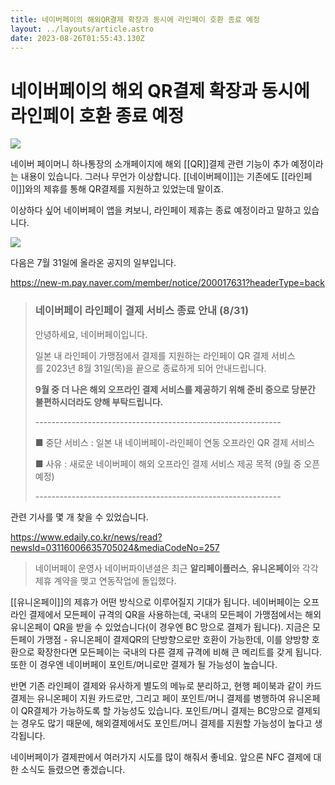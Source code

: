 ```yaml
---
title: 네이버페이의 해외QR결제 확장과 동시에 라인페이 호환 종료 예정
layout: ../layouts/article.astro
date: 2023-08-26T01:55:43.130Z
---
```


# 네이버페이의 해외 QR결제 확장과 동시에 라인페이 호환 종료 예정

![](../images/f3e55c7c-2f13-4d47-be00-4ece074b90e1.png)

네이버 페이머니 하나통장의 소개페이지에 해외 [[QR]]결제 관련 기능이 추가 예정이라는 내용이 있습니다. 그러나 무언가 이상합니다. [[네이버페이]]는 기존에도 [[라인페이]]와의 제휴를 통해 QR결제를 지원하고 있었는데 말이죠.

이상하다 싶어 네이버페이 앱을 켜보니, 라인페이 제휴는 종료 예정이라고 말하고 있습니다.

![](../images/df7d157f-c8e5-4129-a1a6-06a95bc20246.png)

다음은 7월 31일에 올라온 공지의 일부입니다.

<https://new-m.pay.naver.com/member/notice/200017631?headerType=back>

> ### 네이버페이 라인페이 결제 서비스 종료 안내 (8/31)
>
> 안녕하세요, 네이버페이입니다.
>
> 일본 내 라인페이 가맹점에서 결제를 지원하는 라인페이 QR 결제 서비스를 2023년 8월 31일(목)을 끝으로 종료하게 되어 안내드립니다.
>
> **9월 중 더 나은 해외 오프라인 결제 서비스를 제공하기 위해 준비 중으로 당분간 불편하시더라도 양해 부탁드립니다.**
>
> \-------------------------------------------------------------
>
> ■ 중단 서비스 : 일본 내 네이버페이-라인페이 연동 오프라인 QR 결제 서비스
>
> ■ 사유 : 새로운 네이버페이 해외 오프라인 결제 서비스 제공 목적 (9월 중 오픈 예정)
>
> \-------------------------------------------------------------

관련 기사를 몇 개 찾을 수 있었습니다.

<https://www.edaily.co.kr/news/read?newsId=03116006635705024&mediaCodeNo=257>

> 네이버페이 운영사 네이버파이낸셜은 최근 **알리페이플러스**, **유니온페이**와 각각 제휴 계약을 맺고 연동작업에 돌입했다.

[[유니온페이]]의 제휴가 어떤 방식으로 이루어질지 기대가 됩니다. 네이버페이는 오프라인 결제에서 모든페이 규격의 QR을 사용하는데, 국내의 모든페이 가맹점에서는 해외 유니온페이 QR을 받을 수 있었습니다(이 경우엔 BC 망으로 결제가 됩니다). 지금은 모든페이 가맹점 - 유니온페이 결제QR의 단방향으로만 호환이 가능한데, 이를 양방향 호환으로 확장한다면 모든페이는 국내의 다른 결제 규격에 비해 큰 메리트를 갖게 됩니다. 또한 이 경우엔 네이버페이 포인트/머니로만 결제가 될 가능성이 높습니다.

반면 기존 라인페이 결제와 유사하게 별도의 메뉴로 분리하고, 현행 페이북과 같이 카드결제는 유니온페이 지원 카드로만, 그리고 페이 포인트/머니 결제를 병행하여 유니온페이 QR결제가 가능하도록 할 가능성도 있습니다. 포인트/머니 결제는 BC망으로 결제되는 경우도 많기 때문에, 해외결제에서도 포인트/머니 결제를 지원할 가능성이 높다고 생각됩니다.

네이버페이가 결제판에서 여러가지 시도를 많이 해줘서 좋네요. 앞으론 NFC 결제에 대한 소식도 들렸으면 좋겠습니다.

